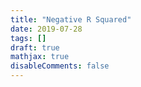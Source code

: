 ```yaml
---
title: "Negative R Squared"
date: 2019-07-28
tags: []
draft: true
mathjax: true
disableComments: false
---
```


